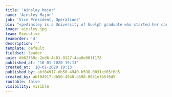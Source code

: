 ```yaml
---
title: 'Ainsley Major'
name: 'Ainsley Major'
job: 'Vice President, Operations'
bio: "<p>Ainsley is a University of Guelph graduate who started her career with Nationwide Appraisal Services in 2011. Prior to TNG Ainsley worked in leadership development and program planning with Seneca College.\r\n</p><p>Ainsley has worked in a multitude of functions at TNG before moving to her current role as Senior Director of Operations. Ainsley previously focused her time on new initiatives in the Caribbean, Mexico and the United States; her passion, enthusiasm and execution techniques have allowed her to be successful in the project management of the international expansion of TNG. Ainsley’s experience in different markets has allowed her to now focus on the domestic and international operations of TNG. Her commitment to excellence has allowed her to develop new strategies to improve the client experience and manage an effective operation.\r\n</p><p>As a graduate of the project leadership program through Cornell University, Ainsley continuously works towards improving our client experience, product development and effective appraisal management for our present and future clients, across all our markets and for all our business lines.\r\n</p><p><br></p>"
image: ainsley.jpg
team: Executive
teamorder: '4'
description: ''
template: default
fieldset: leader
uuid: db62f59c-2ed6-4c81-9127-4aa0e90ff178
published_at: '10-01-2020 19:13'
created_at: '10-01-2020 19:13'
published_by: abf04917-db50-4940-b598-0031ef65f6d5
created_by: abf04917-db50-4940-b598-0031ef65f6d5
routable: false
visibility: visible
---
```

